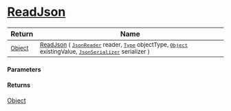 # [ReadJson](./RectangleFConverter-100664170.md)



| Return | Name | 
| --- | --- | 
| <sub>[Object](https://docs.microsoft.com/en-us/dotnet/api/System.Object)</sub> | <sub>[ReadJson](./RectangleFConverter-100664170.md) ( [`JsonReader`](./RectangleFConverter-100664170.md) reader, [`Type`](https://docs.microsoft.com/en-us/dotnet/api/System.Type) objectType, [`Object`](https://docs.microsoft.com/en-us/dotnet/api/System.Object) existingValue, [`JsonSerializer`](./RectangleFConverter-100664170.md) serializer )</sub> | 


#### Parameters

#### Returns
[Object](https://docs.microsoft.com/en-us/dotnet/api/System.Object)<br>
